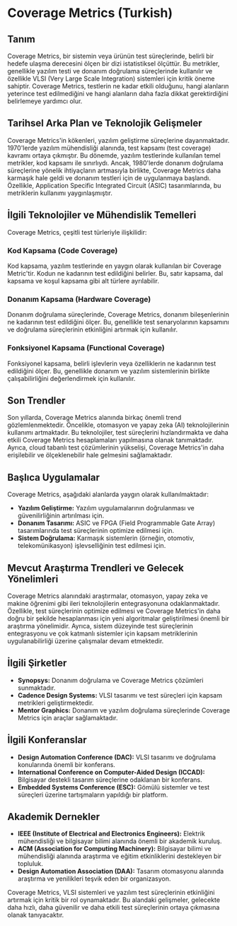 # Coverage Metrics (Turkish)

## Tanım

Coverage Metrics, bir sistemin veya ürünün test süreçlerinde, belirli bir hedefe ulaşma derecesini ölçen bir dizi istatistiksel ölçüttür. Bu metrikler, genellikle yazılım testi ve donanım doğrulama süreçlerinde kullanılır ve özellikle VLSI (Very Large Scale Integration) sistemleri için kritik öneme sahiptir. Coverage Metrics, testlerin ne kadar etkili olduğunu, hangi alanların yeterince test edilmediğini ve hangi alanların daha fazla dikkat gerektirdiğini belirlemeye yardımcı olur.

## Tarihsel Arka Plan ve Teknolojik Gelişmeler

Coverage Metrics'in kökenleri, yazılım geliştirme süreçlerine dayanmaktadır. 1970'lerde yazılım mühendisliği alanında, test kapsamı (test coverage) kavramı ortaya çıkmıştır. Bu dönemde, yazılım testlerinde kullanılan temel metrikler, kod kapsamı ile sınırlıydı. Ancak, 1980'lerde donanım doğrulama süreçlerine yönelik ihtiyaçların artmasıyla birlikte, Coverage Metrics daha karmaşık hale geldi ve donanım testleri için de uygulanmaya başlandı. Özellikle, Application Specific Integrated Circuit (ASIC) tasarımlarında, bu metriklerin kullanımı yaygınlaşmıştır.

## İlgili Teknolojiler ve Mühendislik Temelleri

Coverage Metrics, çeşitli test türleriyle ilişkilidir:

### Kod Kapsama (Code Coverage)

Kod kapsama, yazılım testlerinde en yaygın olarak kullanılan bir Coverage Metric'tir. Kodun ne kadarının test edildiğini belirler. Bu, satır kapsama, dal kapsama ve koşul kapsama gibi alt türlere ayrılabilir.

### Donanım Kapsama (Hardware Coverage)

Donanım doğrulama süreçlerinde, Coverage Metrics, donanım bileşenlerinin ne kadarının test edildiğini ölçer. Bu, genellikle test senaryolarının kapsamını ve doğrulama süreçlerinin etkinliğini artırmak için kullanılır.

### Fonksiyonel Kapsama (Functional Coverage)

Fonksiyonel kapsama, belirli işlevlerin veya özelliklerin ne kadarının test edildiğini ölçer. Bu, genellikle donanım ve yazılım sistemlerinin birlikte çalışabilirliğini değerlendirmek için kullanılır.

## Son Trendler

Son yıllarda, Coverage Metrics alanında birkaç önemli trend gözlemlenmektedir. Öncelikle, otomasyon ve yapay zeka (AI) teknolojilerinin kullanımı artmaktadır. Bu teknolojiler, test süreçlerini hızlandırmakta ve daha etkili Coverage Metrics hesaplamaları yapılmasına olanak tanımaktadır. Ayrıca, cloud tabanlı test çözümlerinin yükselişi, Coverage Metrics'in daha erişilebilir ve ölçeklenebilir hale gelmesini sağlamaktadır.

## Başlıca Uygulamalar

Coverage Metrics, aşağıdaki alanlarda yaygın olarak kullanılmaktadır:

- **Yazılım Geliştirme:** Yazılım uygulamalarının doğrulanması ve güvenilirliğinin artırılması için.
- **Donanım Tasarımı:** ASIC ve FPGA (Field Programmable Gate Array) tasarımlarında test süreçlerinin optimize edilmesi için.
- **Sistem Doğrulama:** Karmaşık sistemlerin (örneğin, otomotiv, telekomünikasyon) işlevselliğinin test edilmesi için.

## Mevcut Araştırma Trendleri ve Gelecek Yönelimleri

Coverage Metrics alanındaki araştırmalar, otomasyon, yapay zeka ve makine öğrenimi gibi ileri teknolojilerin entegrasyonuna odaklanmaktadır. Özellikle, test süreçlerinin optimize edilmesi ve Coverage Metrics'in daha doğru bir şekilde hesaplanması için yeni algoritmalar geliştirilmesi önemli bir araştırma yönelimidir. Ayrıca, sistem düzeyinde test süreçlerinin entegrasyonu ve çok katmanlı sistemler için kapsam metriklerinin uygulanabilirliği üzerine çalışmalar devam etmektedir.

## İlgili Şirketler

- **Synopsys:** Donanım doğrulama ve Coverage Metrics çözümleri sunmaktadır.
- **Cadence Design Systems:** VLSI tasarımı ve test süreçleri için kapsam metrikleri geliştirmektedir.
- **Mentor Graphics:** Donanım ve yazılım doğrulama süreçlerinde Coverage Metrics için araçlar sağlamaktadır.

## İlgili Konferanslar

- **Design Automation Conference (DAC):** VLSI tasarımı ve doğrulama konularında önemli bir konferans.
- **International Conference on Computer-Aided Design (ICCAD):** Bilgisayar destekli tasarım süreçlerine odaklanan bir konferans.
- **Embedded Systems Conference (ESC):** Gömülü sistemler ve test süreçleri üzerine tartışmaların yapıldığı bir platform.

## Akademik Dernekler

- **IEEE (Institute of Electrical and Electronics Engineers):** Elektrik mühendisliği ve bilgisayar bilimi alanında önemli bir akademik kuruluş.
- **ACM (Association for Computing Machinery):** Bilgisayar bilimi ve mühendisliği alanında araştırma ve eğitim etkinliklerini destekleyen bir topluluk.
- **Design Automation Association (DAA):** Tasarım otomasyonu alanında araştırma ve yenilikleri teşvik eden bir organizasyon.

Coverage Metrics, VLSI sistemleri ve yazılım test süreçlerinin etkinliğini artırmak için kritik bir rol oynamaktadır. Bu alandaki gelişmeler, gelecekte daha hızlı, daha güvenilir ve daha etkili test süreçlerinin ortaya çıkmasına olanak tanıyacaktır.
